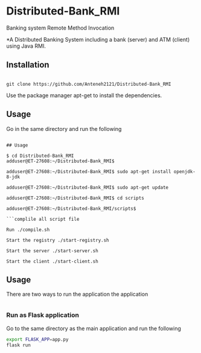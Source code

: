 #  Distributed-Bank_RMI

 Banking system Remote Method Invocation

*A Distributed Banking System including a bank (server) and ATM (client) using Java RMI.

 ##  Installation

```install on ubuntu 20.04 machine using the ff command

git clone https://github.com/Anteneh2121/Distributed-Bank_RMI
```

Use the package manager apt-get to install the dependencies.

## Usage

Go in the same directory  and run the following

```Ubuntu 20.04

## Usage

$ cd Distributed-Bank_RMI
adduser@ET-27608:~/Distributed-Bank_RMI$

adduser@ET-27608:~/Distributed-Bank_RMI$ sudo apt-get install openjdk-8-jdk

adduser@ET-27608:~/Distributed-Bank_RMI$ sudo apt-get update

adduser@ET-27608:~/Distributed-Bank_RMI$ cd scripts

adduser@ET-27608:~/Distributed-Bank_RMI/scripts$

```complile all script file

Run ./compile.sh

Start the registry ./start-registry.sh

Start the server ./start-server.sh

Start the client ./start-client.sh

```
## Usage

There are two ways to run the application the application


```Ubuntu 20.04

```

### Run as Flask application 

Go to the same directory as the main application and run the following


```bash
export FLASK_APP=app.py
flask run
```
